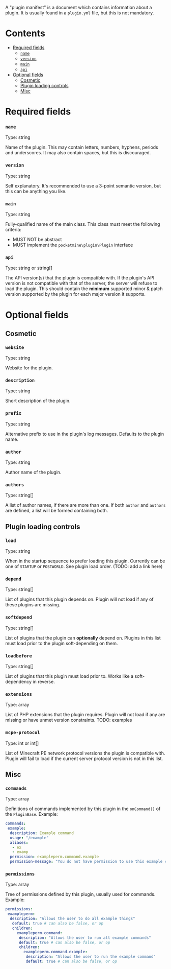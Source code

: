 A "plugin manifest" is a document which contains information about a plugin. It is usually found in a `plugin.yml` file, but this is not mandatory.

# Contents
- [Required fields](#required-fields)
  - [`name`](#name)
  - [`version`](#version)
  - [`main`](#main)
  - [`api`](#api)
- [Optional fields](#optional-fields)
  - [Cosmetic](#cosmetic)
  - [Plugin loading controls](#plugin-loading-controls)
  - [Misc](#misc)

# Required fields
### `name`
Type: string

Name of the plugin. This may contain letters, numbers, hyphens, periods and underscores. It may also contain spaces, but this is discouraged.

### `version`
Type: string

Self explanatory. It's recommended to use a 3-point semantic version, but this can be anything you like.

### `main`
Type: string

Fully-qualified name of the main class. This class must meet the following criteria:
- MUST NOT be abstract
- MUST implement the `pocketmine\plugin\Plugin` interface

### `api`
Type: string or string[]

The API version(s) that the plugin is compatible with. If the plugin's API version is not compatible with that of the server, the server will refuse to load the plugin. This should contain the **minimum** supported minor & patch version supported by the plugin for each major version it supports.

# Optional fields
## Cosmetic
### `website`
Type: string

Website for the plugin.

### `description`
Type: string

Short description of the plugin.

### `prefix`
Type: string

Alternative prefix to use in the plugin's log messages. Defaults to the plugin name.

### `author`
Type: string

Author name of the plugin.

### `authors`
Type: string[]

A list of author names, if there are more than one. If both `author` and `authors` are defined, a list will be formed containing both.

## Plugin loading controls
### `load`
Type: string

When in the startup sequence to prefer loading this plugin. Currently can be one of `STARTUP` or `POSTWORLD`. See plugin load order. (TODO: add a link here)

### `depend`
Type: string[]

List of plugins that this plugin depends on. Plugin will not load if any of these plugins are missing.

### `softdepend`
Type: string[]

List of plugins that the plugin can **optionally** depend on. Plugins in this list must load prior to the plugin soft-depending on them.

### `loadbefore`
Type: string[]

List of plugins that this plugin must load prior to. Works like a soft-dependency in reverse.

### `extensions`
Type: array

List of PHP extensions that the plugin requires. Plugin will not load if any are missing or have unmet version constraints.
TODO: examples

### `mcpe-protocol`
Type: int or int[]

List of Minecraft PE network protocol versions the plugin is compatible with. Plugin will fail to load if the current server protocol version is not in this list.

## Misc
### `commands`
Type: array

Definitions of commands implemented by this plugin in the `onCommand()` of the `PluginBase`.
Example:
```yml
commands:
 example:
  description: Example command
  usage: "/example"
  aliases: 
   - ex
   - examp
  permission: exampleperm.command.example
  permission-message: "You do not have permission to use this example command!"
```

### `permissions`
Type: array

Tree of permissions defined by this plugin, usually used for commands.
Example: 
```yml
permissions:
 exampleperm:
  description: "Allows the user to do all example things"
   default: true # can also be false, or op
   children:
     exampleperm.command:
      description: "Allows the user to run all example commands"
      default: true # can also be false, or op
      children:
        exampleperm.command.example:
         description: "Allows the user to run the example command"
         default: true # can also be false, or op
```
